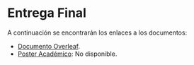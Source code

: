 # Entrega Final

A continuación se encontrarán los enlaces a los documentos:
- [Documento Overleaf](https://es.overleaf.com/read/dzdjrkfynpwv#9188a0).
- [Poster Académico](): No disponible.
